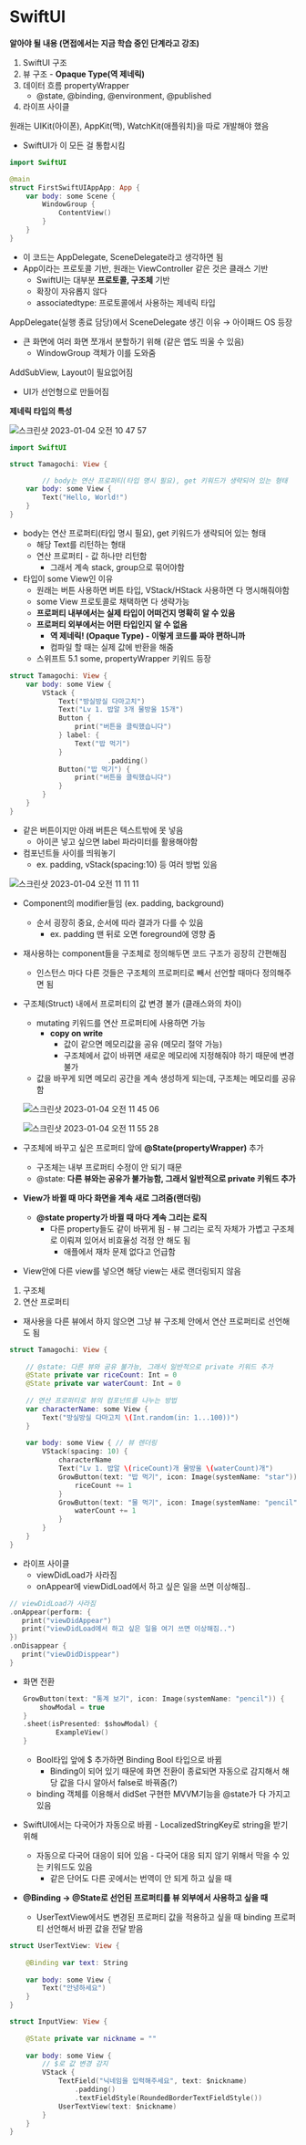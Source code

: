 # SwiftUI

**알아야 될 내용 (면접에서는 지금 학습 중인 단계라고 강조)**

1. SwiftUI 구조
2. 뷰 구조 - **Opaque Type(역 제네릭)**
3. 데이터 흐름 propertyWrapper
    - @state, @binding, @environment, @published
4. 라이프 사이클

원래는 UIKit(아이폰), AppKit(맥), WatchKit(애플워치)을 따로 개발해야 했음

- SwiftUI가 이 모든 걸 통합시킴

```swift
import SwiftUI

@main
struct FirstSwiftUIAppApp: App {
    var body: some Scene {
        WindowGroup {
            ContentView()
        }
    }
}
```

- 이 코드는 AppDelegate, SceneDelegate라고 생각하면 됨
- App이라는 프로토콜 기반, 원래는 ViewController 같은 것은 클래스 기반
    - SwiftUI는 대부분 **프로토콜, 구조체** 기반
    - 확장이 자유롭지 않다
    - associatedtype: 프로토콜에서 사용하는 제네릭 타입

AppDelegate(실행 종료 담당)에서 SceneDelegate 생긴 이유 → 아이패드 OS 등장 

- 큰 화면에 여러 화면 쪼개서 분할하기 위해 (같은 앱도 띄울 수 있음)
    - WindowGroup 객체가 이를 도와줌

AddSubView, Layout이 필요없어짐

- UI가 선언형으로 만들어짐

**제네릭 타입의 특성**

![스크린샷 2023-01-04 오전 10 47 57](https://user-images.githubusercontent.com/70970222/210508916-11588fe9-3aa7-4d50-a8f1-1f73cb01b4d9.png)

```swift
import SwiftUI

struct Tamagochi: View {

        // body는 연산 프로퍼티(타입 명시 필요), get 키워드가 생략되어 있는 형태 
    var body: some View {
        Text("Hello, World!")
    }
}
```

- body는 연산 프로퍼티(타입 명시 필요), get 키워드가 생략되어 있는 형태
    - 해당 Text를 리턴하는 형태
    - 연산 프로퍼티 - 값 하나만 리턴함
        - 그래서 계속 stack, group으로 묶어야함
- 타입이 some View인 이유
    - 원래는 버튼 사용하면 버튼 타입, VStack/HStack 사용하면 다 명시해줘야함
    - some View 프로토콜로 채택하면 다 생략가능
    - **프로퍼티 내부에서는 실제 타입이 어떠건지 명확히 알 수 있음**
    - **프로퍼티 외부에서는 어떤 타입인지 알 수 없음**
        - **역 제네릭! (Opaque Type) - 이렇게 코드를 짜야 편하니까**
        - 컴파일 할 때는 실제 값에 반환을 해줌
    - 스위프트 5.1 some, propertyWrapper 키워드 등장

```swift
struct Tamagochi: View {
    var body: some View {
        VStack {
            Text("방실방실 다마고치")
            Text("Lv 1. 밥알 3개 물방울 15개")
            Button {
                print("버튼을 클릭했습니다")
            } label: {
                Text("밥 먹기")
            }
                        .padding()
            Button("밥 먹기") {
                print("버튼을 클릭했습니다")
            }
        }
    }
}
```

- 같은 버튼이지만 아래 버튼은 텍스트밖에 못 넣음
    - 아이콘 넣고 싶으면 label 파라미터를 활용해야함
- 컴포넌트들 사이를 띄워놓기
    - ex. padding, vStack(spacing:10) 등 여러 방법 있음

![스크린샷 2023-01-04 오전 11 11 11](https://user-images.githubusercontent.com/70970222/210508912-ff513da7-d0e3-4cb1-b3bf-821da5bba3a7.png)

- Component의 modifier들임 (ex. padding, background)
    - 순서 굉장히 중요, 순서에 따라 결과가 다를 수 있음
        - ex. padding 맨 뒤로 오면 foreground에 영향 줌

- 재사용하는 component들을 구조체로 정의해두면 코드 구조가 굉장히 간편해짐
    - 인스턴스 마다 다른 것들은 구조체의 프로퍼티로 빼서 선언할 때마다 정의해주면 됨

- 구조체(Struct) 내에서 프로퍼티의 값 변경 불가 (클래스와의 차이)
    - mutating 키워드를 연산 프로퍼티에 사용하면 가능
        - **copy on write**
            - 값이 같으면 메모리값을 공유 (메모리 절약 가능)
            - 구조체에서 값이 바뀌면 새로운 메모리에 지정해줘야 하기 때문에 변경 불가
    - 값을 바꾸게 되면 메모리 공간을 계속 생성하게 되는데, 구조체는 메모리를 공유함
    
    ![스크린샷 2023-01-04 오전 11 45 06](https://user-images.githubusercontent.com/70970222/210508910-f06f9a3e-d2c2-40b0-90fd-561ba8ab50a8.png)
    
    ![스크린샷 2023-01-04 오전 11 55 28](https://user-images.githubusercontent.com/70970222/210508906-ec6419f0-0115-436e-90fe-9d37252c67f6.png)
    
- 구조체에 바꾸고 싶은 프로퍼티 앞에 **@State(propertyWrapper)** 추가
    - 구조체는 내부 프로퍼티 수정이 안 되기 때문
    - @state: **다른 뷰와는 공유가 불가능함, 그래서 일반적으로 private 키워드 추가**
- **View가 바뀔 때 마다 화면을 계속 새로 그려줌(랜더링)**
    - **@state property가 바뀔 때 마다 계속 그리는 로직**
        - 다른 property들도 같이 바뀌게 됨 - 뷰 그리는 로직 자체가 가볍고 구조체로 이뤄져 있어서 비효율성 걱정 안 해도 됨
            - 애플에서 재차 문제 없다고 언급함
- View안에 다른 view를 넣으면 해당 view는 새로 랜더링되지 않음

1. 구조체
2. 연산 프로퍼티
- 재사용을 다른 뷰에서 하지 않으면 그냥 뷰 구조체 안에서 연산 프로퍼티로 선언해도 됨

```swift
struct Tamagochi: View {
    
    // @state: 다른 뷰와 공유 불가능, 그래서 일반적으로 private 키워드 추가
    @State private var riceCount: Int = 0
    @State private var waterCount: Int = 0
    
    // 연산 프로퍼티로 뷰의 컴포넌트를 나누는 방법
    var characterName: some View {
        Text("방실방실 다마고치 \(Int.random(in: 1...100))")
    }
    
    var body: some View { // 뷰 렌더링
        VStack(spacing: 10) {
            characterName
            Text("Lv 1. 밥알 \(riceCount)개 물방울 \(waterCount)개")
            GrowButton(text: "밥 먹기", icon: Image(systemName: "star")) {
                riceCount += 1
            }
            GrowButton(text: "물 먹기", icon: Image(systemName: "pencil")) {
                waterCount += 1
            }
        }
    }
}
```

- 라이프 사이클
    - viewDidLoad가 사라짐
    - onAppear에 viewDidLoad에서 하고 싶은 일을 쓰면 이상해짐..

```swift
// viewDidLoad가 사라짐
.onAppear(perform: {
   print("viewDidAppear")
   print("viewDidLoad에서 하고 싶은 일을 여기 쓰면 이상해짐..")
})
.onDisappear {
   print("viewDidDisppear")
}
```

- 화면 전환
    
    ```swift
    GrowButton(text: "통계 보기", icon: Image(systemName: "pencil")) {
        showModal = true
    }
    .sheet(isPresented: $showModal) {
            ExampleView()
    }
    ```
    
    - Bool타입 앞에 $ 추가하면 Binding Bool 타입으로 바뀜
        - Binding이 되어 있기 때문에 화면 전환이 종료되면 자동으로 감지해서 해당 값을 다시 알아서 false로 바꿔줌(?)
    - binding 객체를 이용해서 didSet 구현한 MVVM기능을 @state가 다 가지고 있음

- SwiftUI에서는 다국어가 자동으로 바뀜 - LocalizedStringKey로 string을 받기 위해
    - 자동으로 다국어 대응이 되어 있음 - 다국어 대응 되지 않기 위해서 막을 수 있는 키워드도 있음
        - 같은 단어도 다른 곳에서는 번역이 안 되게 하고 싶을 때

- **@Binding → @State로 선언된 프로퍼티를 뷰 외부에서 사용하고 싶을 때**
    - UserTextView에서도 변경된 프로퍼티 값을 적용하고 싶을 때 binding 프로퍼티 선언해서 바뀐 값을 전달 받음

```swift
struct UserTextView: View {
    
    @Binding var text: String
    
    var body: some View {
        Text("안녕하세요")
    }
}

struct InputView: View {
    
    @State private var nickname = ""
    
    var body: some View {
        // $로 값 변경 감지
        VStack {
            TextField("닉네임을 입력해주세요", text: $nickname)
                .padding()
                .textFieldStyle(RoundedBorderTextFieldStyle())
            UserTextView(text: $nickname)
        }
    }
}
```
